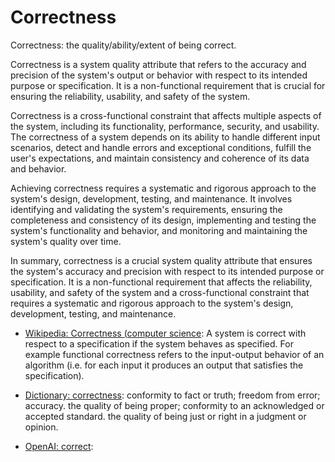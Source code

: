 # Correctness

Correctness: the quality/ability/extent of being correct.

<div data-chatgpt-prompt="explain correctness (system quality attribute, non-functional requirement, cross-functional contraint)">

Correctness is a system quality attribute that refers to the accuracy and precision of the system's output or behavior with respect to its intended purpose or specification. It is a non-functional requirement that is crucial for ensuring the reliability, usability, and safety of the system. 

Correctness is a cross-functional constraint that affects multiple aspects of the system, including its functionality, performance, security, and usability. The correctness of a system depends on its ability to handle different input scenarios, detect and handle errors and exceptional conditions, fulfill the user's expectations, and maintain consistency and coherence of its data and behavior.

Achieving correctness requires a systematic and rigorous approach to the system's design, development, testing, and maintenance. It involves identifying and validating the system's requirements, ensuring the completeness and consistency of its design, implementing and testing the system's functionality and behavior, and monitoring and maintaining the system's quality over time.

In summary, correctness is a crucial system quality attribute that ensures the system's accuracy and precision with respect to its intended purpose or specification. It is a non-functional requirement that affects the reliability, usability, and safety of the system and a cross-functional constraint that requires a systematic and rigorous approach to the system's design, development, testing, and maintenance.

</div>

* [Wikipedia: Correctness (computer science](https://wikipedia.org/wiki/Correctness_(computer_science)): A system is correct with respect to a specification if the system behaves as specified. For example functional correctness refers to the input-output behavior of an algorithm (i.e. for each input it produces an output that satisfies the specification).

* [Dictionary: correctness](https://www.dictionary.com/browse/correctness): conformity to fact or truth; freedom from error; accuracy. the quality of being proper; conformity to an acknowledged or accepted standard. the quality of being just or right in a judgment or opinion.

* [OpenAI: correct](https:://openai.com): <div data-chatgpt-prompt="define correct (computers and software)"></div>
  
